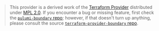> This provider is a derived work of the [Terraform Provider](https://github.com/joerit/terraform-provider-boundary)
> distributed under [MPL 2.0](https://www.mozilla.org/en-US/MPL/2.0/). If you encounter a bug or missing feature,
> first check the [`pulumi-boundary` repo](https://github.com/joerit/pulumi-boundary/issues); however, if that doesn't turn up anything,
> please consult the source [`terraform-provider-boundary` repo](https://github.com/joerit/terraform-provider-boundary/issues).